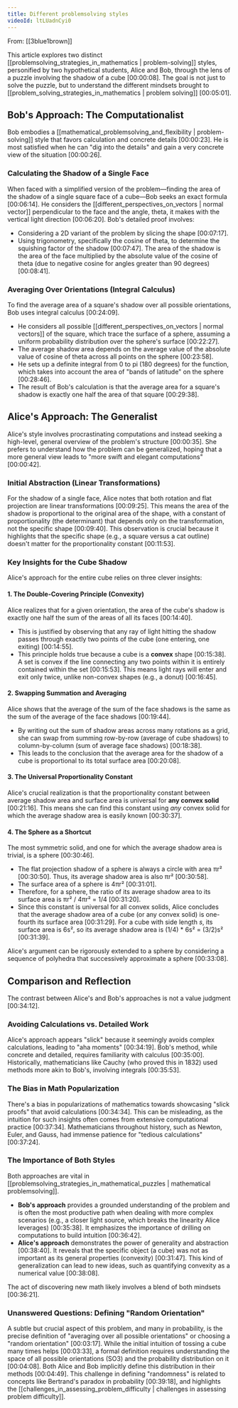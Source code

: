 ```yaml
---
title: Different problemsolving styles
videoId: ltLUadnCyi0
---
```


From: [[3blue1brown]] <br/> 

This article explores two distinct [[problemsolving_strategies_in_mathematics | problem-solving]] styles, personified by two hypothetical students, Alice and Bob, through the lens of a puzzle involving the shadow of a cube <a class="yt-timestamp" data-t="00:00:08">[00:00:08]</a>. The goal is not just to solve the puzzle, but to understand the different mindsets brought to [[problem_solving_strategies_in_mathematics | problem solving]] <a class="yt-timestamp" data-t="00:05:01">[00:05:01]</a>.

## Bob's Approach: The Computationalist

Bob embodies a [[mathematical_problemsolving_and_flexibility | problem-solving]] style that favors calculation and concrete details <a class="yt-timestamp" data-t="00:00:23">[00:00:23]</a>. He is most satisfied when he can "dig into the details" and gain a very concrete view of the situation <a class="yt-timestamp" data-t="00:00:26">[00:00:26]</a>.

### Calculating the Shadow of a Single Face
When faced with a simplified version of the problem—finding the area of the shadow of a single square face of a cube—Bob seeks an exact formula <a class="yt-timestamp" data-t="00:06:14">[00:06:14]</a>.
He considers the [[different_perspectives_on_vectors | normal vector]] perpendicular to the face and the angle, theta, it makes with the vertical light direction <a class="yt-timestamp" data-t="00:06:20">[00:06:20]</a>.
Bob's detailed proof involves:
*   Considering a 2D variant of the problem by slicing the shape <a class="yt-timestamp" data-t="00:07:17">[00:07:17]</a>.
*   Using trigonometry, specifically the cosine of theta, to determine the squishing factor of the shadow <a class="yt-timestamp" data-t="00:07:47">[00:07:47]</a>. The area of the shadow is the area of the face multiplied by the absolute value of the cosine of theta (due to negative cosine for angles greater than 90 degrees) <a class="yt-timestamp" data-t="00:08:41">[00:08:41]</a>.

### Averaging Over Orientations (Integral Calculus)
To find the average area of a square's shadow over all possible orientations, Bob uses integral calculus <a class="yt-timestamp" data-t="00:24:09">[00:24:09]</a>.
*   He considers all possible [[different_perspectives_on_vectors | normal vectors]] of the square, which trace the surface of a sphere, assuming a uniform probability distribution over the sphere's surface <a class="yt-timestamp" data-t="00:22:27">[00:22:27]</a>.
*   The average shadow area depends on the average value of the absolute value of cosine of theta across all points on the sphere <a class="yt-timestamp" data-t="00:23:58">[00:23:58]</a>.
*   He sets up a definite integral from 0 to pi (180 degrees) for the function, which takes into account the area of "bands of latitude" on the sphere <a class="yt-timestamp" data-t="00:28:46">[00:28:46]</a>.
*   The result of Bob's calculation is that the average area for a square's shadow is exactly one half the area of that square <a class="yt-timestamp" data-t="00:29:38">[00:29:38]</a>.

## Alice's Approach: The Generalist

Alice's style involves procrastinating computations and instead seeking a high-level, general overview of the problem's structure <a class="yt-timestamp" data-t="00:00:35">[00:00:35]</a>. She prefers to understand how the problem can be generalized, hoping that a more general view leads to "more swift and elegant computations" <a class="yt-timestamp" data-t="00:00:42">[00:00:42]</a>.

### Initial Abstraction (Linear Transformations)
For the shadow of a single face, Alice notes that both rotation and flat projection are linear transformations <a class="yt-timestamp" data-t="00:09:25">[00:09:25]</a>. This means the area of the shadow is proportional to the original area of the shape, with a constant of proportionality (the determinant) that depends only on the transformation, not the specific shape <a class="yt-timestamp" data-t="00:09:40">[00:09:40]</a>. This observation is crucial because it highlights that the specific shape (e.g., a square versus a cat outline) doesn't matter for the proportionality constant <a class="yt-timestamp" data-t="00:11:53">[00:11:53]</a>.

### Key Insights for the Cube Shadow
Alice's approach for the entire cube relies on three clever insights:

#### 1. The Double-Covering Principle (Convexity)
Alice realizes that for a given orientation, the area of the cube's shadow is exactly one half the sum of the areas of all its faces <a class="yt-timestamp" data-t="00:14:40">[00:14:40]</a>.
*   This is justified by observing that any ray of light hitting the shadow passes through exactly two points of the cube (one entering, one exiting) <a class="yt-timestamp" data-t="00:14:55">[00:14:55]</a>.
*   This principle holds true because a cube is a **convex** shape <a class="yt-timestamp" data-t="00:15:38">[00:15:38]</a>. A set is convex if the line connecting any two points within it is entirely contained within the set <a class="yt-timestamp" data-t="00:15:53">[00:15:53]</a>. This means light rays will enter and exit only twice, unlike non-convex shapes (e.g., a donut) <a class="yt-timestamp" data-t="00:16:45">[00:16:45]</a>.

#### 2. Swapping Summation and Averaging
Alice shows that the average of the sum of the face shadows is the same as the sum of the average of the face shadows <a class="yt-timestamp" data-t="00:19:44">[00:19:44]</a>.
*   By writing out the sum of shadow areas across many rotations as a grid, she can swap from summing row-by-row (average of cube shadows) to column-by-column (sum of average face shadows) <a class="yt-timestamp" data-t="00:18:38">[00:18:38]</a>.
*   This leads to the conclusion that the average area for the shadow of a cube is proportional to its total surface area <a class="yt-timestamp" data-t="00:20:08">[00:20:08]</a>.

#### 3. The Universal Proportionality Constant
Alice's crucial realization is that the proportionality constant between average shadow area and surface area is universal for **any convex solid** <a class="yt-timestamp" data-t="00:21:16">[00:21:16]</a>. This means she can find this constant using *any* convex solid for which the average shadow area is easily known <a class="yt-timestamp" data-t="00:30:37">[00:30:37]</a>.

#### 4. The Sphere as a Shortcut
The most symmetric solid, and one for which the average shadow area is trivial, is a sphere <a class="yt-timestamp" data-t="00:30:46">[00:30:46]</a>.
*   The flat projection shadow of a sphere is always a circle with area πr² <a class="yt-timestamp" data-t="00:30:50">[00:30:50]</a>. Thus, its average shadow area is also πr² <a class="yt-timestamp" data-t="00:30:58">[00:30:58]</a>.
*   The surface area of a sphere is 4πr² <a class="yt-timestamp" data-t="00:31:01">[00:31:01]</a>.
*   Therefore, for a sphere, the ratio of its average shadow area to its surface area is πr² / 4πr² = 1/4 <a class="yt-timestamp" data-t="00:31:20">[00:31:20]</a>.
*   Since this constant is universal for all convex solids, Alice concludes that the average shadow area of a cube (or any convex solid) is one-fourth its surface area <a class="yt-timestamp" data-t="00:31:29">[00:31:29]</a>. For a cube with side length *s*, its surface area is 6s², so its average shadow area is (1/4) * 6s² = (3/2)s² <a class="yt-timestamp" data-t="00:31:39">[00:31:39]</a>.

Alice's argument can be rigorously extended to a sphere by considering a sequence of polyhedra that successively approximate a sphere <a class="yt-timestamp" data-t="00:33:08">[00:33:08]</a>.

## Comparison and Reflection

The contrast between Alice's and Bob's approaches is not a value judgment <a class="yt-timestamp" data-t="00:34:12">[00:34:12]</a>.

### Avoiding Calculations vs. Detailed Work
Alice's approach appears "slick" because it seemingly avoids complex calculations, leading to "aha moments" <a class="yt-timestamp" data-t="00:34:19">[00:34:19]</a>. Bob's method, while concrete and detailed, requires familiarity with calculus <a class="yt-timestamp" data-t="00:35:00">[00:35:00]</a>. Historically, mathematicians like Cauchy (who proved this in 1832) used methods more akin to Bob's, involving integrals <a class="yt-timestamp" data-t="00:35:53">[00:35:53]</a>.

### The Bias in Math Popularization
There's a bias in popularizations of mathematics towards showcasing "slick proofs" that avoid calculations <a class="yt-timestamp" data-t="00:34:34">[00:34:34]</a>. This can be misleading, as the intuition for such insights often comes from extensive computational practice <a class="yt-timestamp" data-t="00:37:34">[00:37:34]</a>. Mathematicians throughout history, such as Newton, Euler, and Gauss, had immense patience for "tedious calculations" <a class="yt-timestamp" data-t="00:37:24">[00:37:24]</a>.

### The Importance of Both Styles
Both approaches are vital in [[problemsolving_strategies_in_mathematical_puzzles | mathematical problemsolving]].
*   **Bob's approach** provides a grounded understanding of the problem and is often the most productive path when dealing with more complex scenarios (e.g., a closer light source, which breaks the linearity Alice leverages) <a class="yt-timestamp" data-t="00:35:38">[00:35:38]</a>. It emphasizes the importance of drilling on computations to build intuition <a class="yt-timestamp" data-t="00:36:42">[00:36:42]</a>.
*   **Alice's approach** demonstrates the power of generality and abstraction <a class="yt-timestamp" data-t="00:38:40">[00:38:40]</a>. It reveals that the specific object (a cube) was not as important as its general properties (convexity) <a class="yt-timestamp" data-t="00:31:47">[00:31:47]</a>. This kind of generalization can lead to new ideas, such as quantifying convexity as a numerical value <a class="yt-timestamp" data-t="00:38:08">[00:38:08]</a>.

The act of discovering new math likely involves a blend of both mindsets <a class="yt-timestamp" data-t="00:36:21">[00:36:21]</a>.

### Unanswered Questions: Defining "Random Orientation"
A subtle but crucial aspect of this problem, and many in probability, is the precise definition of "averaging over all possible orientations" or choosing a "random orientation" <a class="yt-timestamp" data-t="00:03:17">[00:03:17]</a>. While the initial intuition of tossing a cube many times helps <a class="yt-timestamp" data-t="00:03:33">[00:03:33]</a>, a formal definition requires understanding the space of all possible orientations (SO3) and the probability distribution on it <a class="yt-timestamp" data-t="00:04:08">[00:04:08]</a>. Both Alice and Bob implicitly define this distribution in their methods <a class="yt-timestamp" data-t="00:04:49">[00:04:49]</a>. This challenge in defining "randomness" is related to concepts like Bertrand's paradox in probability <a class="yt-timestamp" data-t="00:39:18">[00:39:18]</a>, and highlights the [[challenges_in_assessing_problem_difficulty | challenges in assessing problem difficulty]].